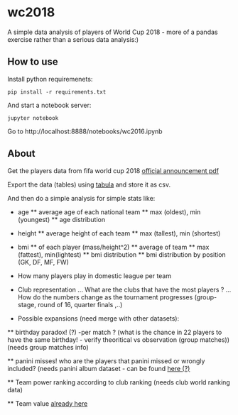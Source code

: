 # wc2018

A simple data analysis of players of World Cup 2018 - more of a pandas exercise rather than a serious data analysis:)

## How to use

Install python requiremenets:
```
pip install -r requirements.txt
```
And start a notebook server:
```
jupyter notebook
```
Go to http://localhost:8888/notebooks/wc2016.ipynb 

## About

Get the players data from fifa world cup 2018 [official announcement pdf](https://img.fifa.com/image/upload/qcuxk3y7c1ezwo5yylnn.pdf)

Export the data (tables) using [tabula](https://tabula.technology/) and store it as csv.

And then do a simple analysis for simple stats like:
* age
** average age of each national team
** max (oldest), min (youngest)
** age distribution
* height
** average height of each team
** max (tallest), min (shortest)
* bmi 
** of each player (mass/height^2)
** average of team 
** max (fattest), min(lightest)
** bmi distribution
** bmi distribution by position (GK, DF, MF, FW)

* How many players play in domestic league per team

* Club representation
... What are the clubs that have the most players ?
... How do the numbers change as the tournament progresses (group-stage, round of 16, quarter finals ,..)

* Possible expansions (need merge with other datasets):

** birthday paradox! (?)
-per match ? (what is the chance in 22 players to have the same birthday! - verify theoritical vs observation (group matches))
(needs group matches info)

** panini misses! 
who are the players that panini missed or wrongly included?
(needs panini album dataset - can be found [here (?)](https://www.cardboardconnection.com/2018-panini-world-cup-stickers-russia)

** Team power ranking according to club ranking
(needs club world ranking data)

** Team value 
[already here](https://www.transfermarkt.com/weltmeisterschaft-2018/startseite/pokalwettbewerb/WM18)
